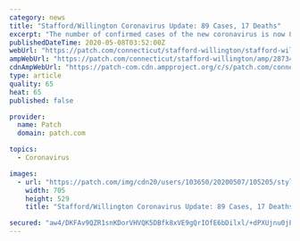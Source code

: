 ```yaml
---
category: news
title: "Stafford/Willington Coronavirus Update: 89 Cases, 17 Deaths"
excerpt: "The number of confirmed cases of the new coronavirus is now 83 in Stafford and 6 in Willington, according to state health officials."
publishedDateTime: 2020-05-08T03:52:00Z
webUrl: "https://patch.com/connecticut/stafford-willington/stafford-willington-coronavirus-update-89-cases-17-deaths"
ampWebUrl: "https://patch.com/connecticut/stafford-willington/amp/28734958/stafford-willington-coronavirus-update-89-cases-17-deaths"
cdnAmpWebUrl: "https://patch-com.cdn.ampproject.org/c/s/patch.com/connecticut/stafford-willington/amp/28734958/stafford-willington-coronavirus-update-89-cases-17-deaths"
type: article
quality: 65
heat: 65
published: false

provider:
  name: Patch
  domain: patch.com

topics:
  - Coronavirus

images:
  - url: "https://patch.com/img/cdn20/users/103650/20200507/105205/styles/patch_image/public/coronavirus-shutterstock-1682470237___07225054134.jpg?width=984"
    width: 705
    height: 529
    title: "Stafford/Willington Coronavirus Update: 89 Cases, 17 Deaths"

secured: "aw4/DKFAv9QZR1snKDorVHVQK5DBfk8xVE9gQrIOfE6bDilxl/+dPXUjnu0jPAfxU1vTC+vKHxg/lzY3wfBwYjyf4gbQlyuHAOMp6rhhsUyAFNL48qA98qyErGjxYqzmkMCOP2HJH9G9zKDEmpP4U2tMT7+7XUfT4eGeFVn0PpV7PQ28AbEMNST1/0ZEoPUFNmpyTaD8Z+cTXuoO2uZ8iaLJ+hoh9hLmz9fy2nkl4fnB4rjq0OF1PfepBegdKbE2RZJegL0x6IGNwtzpQ60IRwwXU8yevlNPzXmOug8L6AmadzFxP/VoEOhtrVJDMuc1;uLUQP4EuPyQoYjx1aOUvQA=="
---
```


